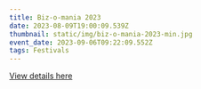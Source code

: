 ```yaml
---
title: Biz-o-mania 2023
date: 2023-08-09T19:00:09.539Z
thumbnail: static/img/biz-o-mania-2023-min.jpg
event_date: 2023-09-06T09:22:09.552Z
tags: Festivals
---
```

[View details here]("/"+static/img/biz-o-mania-2023-5-min.pdf "File")